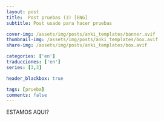 ```yaml
---
layout: post
title:  Post pruebas (3) [ENG]
subtitle: Post usado para hacer pruebas

cover-img: /assets/img/posts/anki_templates/banner.avif
thumbnail-img: /assets/img/posts/anki_templates/box.avif
share-img: /assets/img/posts/anki_templates/box.avif

categories: ['en']
traducciones: ['en']
series: [3,3]

header_blackbox: true

tags: [prueba]
comments: false
---
```


ESTAMOS AQUI?
